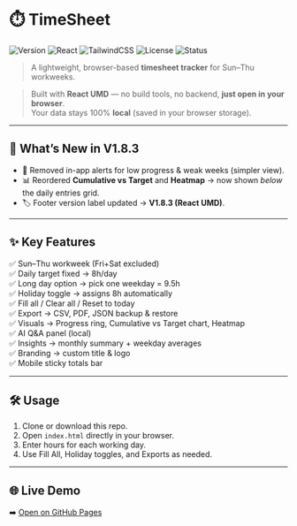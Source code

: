 # ⏱️ TimeSheet 

![Version](https://img.shields.io/badge/version-1.8.3-blue.svg)
![React](https://img.shields.io/badge/React-18-61DAFB?logo=react&logoColor=white)
![TailwindCSS](https://img.shields.io/badge/TailwindCSS-CDN-38B2AC?logo=tailwind-css&logoColor=white)
![License](https://img.shields.io/badge/license-MIT-green.svg)
![Status](https://img.shields.io/badge/status-active-success.svg)

> A lightweight, browser-based **timesheet tracker** for Sun–Thu workweeks.

> Built with **React UMD** — no build tools, no backend, **just open in your browser**.  
> Your data stays 100% **local** (saved in your browser storage).

---

## 🚀 What’s New in V1.8.3
- 🛑 Removed in-app alerts for low progress & weak weeks (simpler view).  
- 📊 Reordered **Cumulative vs Target** and **Heatmap** → now shown *below* the daily entries grid.  
- 🏷️ Footer version label updated → **V1.8.3 (React UMD)**.

---

## ✨ Key Features
✅ Sun–Thu workweek (Fri+Sat excluded)  
✅ Daily target fixed → 8h/day  
✅ Long day option → pick one weekday = 9.5h  
✅ Holiday toggle → assigns 8h automatically  
✅ Fill all / Clear all / Reset to today  
✅ Export → CSV, PDF, JSON backup & restore  
✅ Visuals → Progress ring, Cumulative vs Target chart, Heatmap  
✅ AI Q&A panel (local)  
✅ Insights → monthly summary + weekday averages  
✅ Branding → custom title & logo  
✅ Mobile sticky totals bar  


---

## 🛠️ Usage
1. Clone or download this repo.  
2. Open `index.html` directly in your browser.  
3. Enter hours for each working day.  
4. Use Fill All, Holiday toggles, and Exports as needed.  

---

## 🌐 Live Demo
➡️ [Open on GitHub Pages](https://i3bdel3ziz.github.io/Timesheet_App/?_v=1.8.3)

